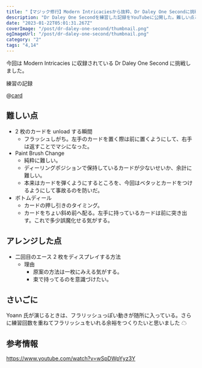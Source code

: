 ```yaml
---
title: "【マジック修行】Modern Intricaciesから抜粋、Dr Daley One Secondに挑戦"
description: "Dr Daley One Secondを練習した記録をYouTubeに公開した。難しい点とアレンジした点を加えて書いている。"
date: "2023-01-22T05:01:31.267Z"
coverImage: "/post/dr-daley-one-second/thumbnail.png"
ogImageUrl: "/post/dr-daley-one-second/thumbnail.png"
category: "2"
tags: "4,14"
---
```


今回は Modern Intricacies に収録されている Dr Daley One Second に挑戦しました。

練習の記録

@[card](https://youtube.com/playlist?list=PLeb-P495b5340SGM3efxGH1dCpmcxwVO_)

## **難しい点**

- 2 枚のカードを unload する瞬間
  - フラッシュしがち。左手のカードを置く際は前に置くようにして、右手は返すことでマシになった。
- Paint Brush Change
  - 純粋に難しい。
  - ディーリングポジションで保持しているカードが少ないせいか、余計に難しい。
  - 本来はカードを弾くようにするところを、今回はベタッとカードをつけるようにして事故るのを防いだ。
- ボトムディール
  - カードの押し引きのタイミング。
  - カードをちょい斜め前へ配る。左手に持っているカードは前に突き出す。これで多少誤魔化せる気がする。

## **アレンジした点**

- 二回目のエース 2 枚をディスプレイする方法
  - 理由
    - 原案の方法は一枚にみえる気がする。
    - 束で持ってるのを意識づけたい。

## **さいごに**

Yoann 氏が演じるときは、フラリッシュっぽい動きが随所に入っている。さらに練習回数を重ねてフラリッシュをいれる余裕をつくりたいと思いました ☁

## **参考情報**

https://www.youtube.com/watch?v=wSpDWpYyz3Y
